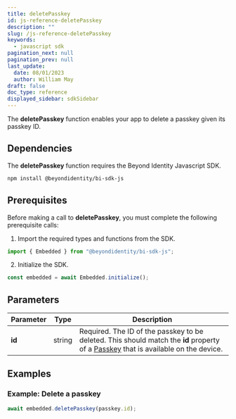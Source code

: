 ```yaml
---
title: deletePasskey
id: js-reference-deletePasskey
description: ""
slug: /js-reference-deletePasskey
keywords:
  - javascript sdk
pagination_next: null
pagination_prev: null
last_update:
  date: 08/01/2023
  author: William May
draft: false
doc_type: reference
displayed_sidebar: sdkSidebar
---
```


The **deletePasskey** function enables your app to delete a passkey given its passkey ID.

## Dependencies

The **deletePasskey** function requires the Beyond Identity Javascript SDK.

```bash
npm install @beyondidentity/bi-sdk-js
```

## Prerequisites

Before making a call to **deletePasskey**, you must complete the following prerequisite calls:

1. Import the required types and functions from the SDK.

  ```javascript
  import { Embedded } from "@beyondidentity/bi-sdk-js";
  ```

2. Initialize the SDK.

  ```javascript
  const embedded = await Embedded.initialize();
  ```

## Parameters

| Parameter | Type | Description |
| --- | --- | --- |
| **id** | string | Required. The ID of the passkey to be deleted. This should match the **id** property of a [Passkey](/docs/next/js-reference-passkey-type) that is available on the device. |

## Examples

### Example: Delete a passkey

```javascript
await embedded.deletePasskey(passkey.id);
```
